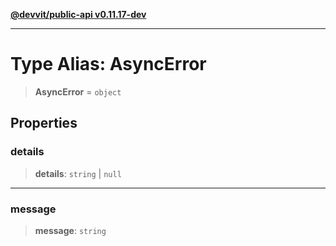 [**@devvit/public-api v0.11.17-dev**](../README.md)

---

# Type Alias: AsyncError

> **AsyncError** = `object`

## Properties

<a id="details"></a>

### details

> **details**: `string` \| `null`

---

<a id="message"></a>

### message

> **message**: `string`
